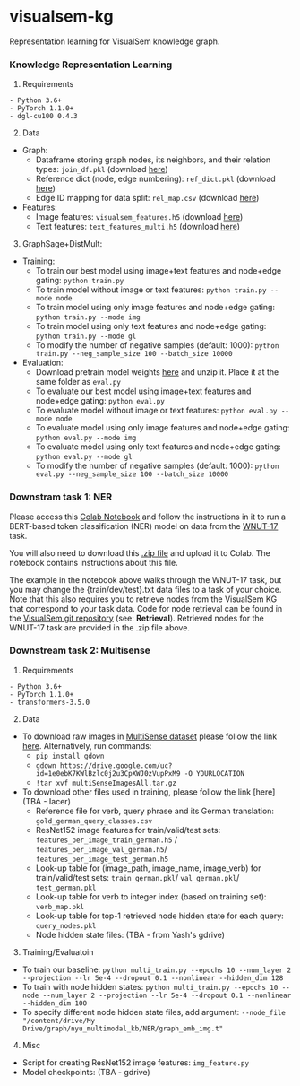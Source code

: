 # visualsem-kg
Representation learning for VisualSem knowledge graph.

### Knowledge Representation Learning
1. Requirements
```
- Python 3.6+
- PyTorch 1.1.0+
- dgl-cu100 0.4.3
```

2. Data
- Graph:
  - Dataframe storing graph nodes, its neighbors, and their relation types: ```join_df.pkl``` (download [here](https://drive.google.com/file/d/1GYErLbLWJ3x-xtsCY3Kgb5PCSiBvVWbY/view?usp=sharing))
  - Reference dict (node, edge numbering): ```ref_dict.pkl``` (download [here](https://drive.google.com/file/d/13afpqNpOdRMRL5WLfkFW4I0Xw5G4HmAt/view?usp=sharing))
  - Edge ID mapping for data split: ```rel_map.csv``` (download [here](https://drive.google.com/file/d/1xxaMs-tCFIx1nuG0wIPi_YOtQi7bGUDv/view?usp=sharing))
- Features:
  - Image features: ```visualsem_features.h5``` (download [here](https://drive.google.com/file/d/1J6qx4-ho24DxGueXONH9ap0s26oijJSy/view?usp=sharing))
  - Text features: ```text_features_multi.h5``` (download [here](https://drive.google.com/file/d/1rtvYaVR0RAG218o3wLWpJWeI2ao0s4Mn/view?usp=sharing))

3. GraphSage+DistMult: 
- Training:
  - To train our best model using image+text features and node+edge gating: ```python train.py```  
  - To train model without image or text features: ```python train.py --mode node```
  - To train model using only image features and node+edge gating: ```python train.py --mode img```
  - To train model using only text features and node+edge gating: ```python train.py --mode gl```
  - To modify the number of negative samples (default: 1000): ```python train.py --neg_sample_size 100 --batch_size 10000```
- Evaluation:
  - Download pretrain model weights [here](https://drive.google.com/drive/folders/1FAOEBU67rqhzfGr4GmE2w9vmnbwSr3le?usp=sharing) and unzip it. Place it at the same folder as ```eval.py```
  - To evaluate our best model using image+text features and node+edge gating: ```python eval.py```  
  - To evaluate model without image or text features: ```python eval.py --mode node```
  - To evaluate model using only image features and node+edge gating: ```python eval.py --mode img```
  - To evaluate model using only text features and node+edge gating: ```python eval.py --mode gl```
  - To modify the number of negative samples (default: 1000): ```python eval.py --neg_sample_size 100 --batch_size 10000```

### Downstram task 1: NER

Please access this [Colab Notebook](https://colab.research.google.com/drive/1LkMw8sfsJkS2odk5jBHR7Nl2ZXoXE788?usp=sharing) and follow the instructions in it to run a BERT-based token classification (NER) model on data from the [WNUT-17](https://huggingface.co/datasets/wnut_17) task.

You will also need to download this [.zip file](https://drive.google.com/file/d/104pcNrFsPAhL68-rmbjFT0oiXq82HPYM/view?usp=sharing) and upload it to Colab. The notebook contains instructions about this file.

The example in the notebook above walks through the WNUT-17 task, but you may change the {train/dev/test}.txt data files to a task of your choice. Note that this also requires you to retrieve nodes from the VisualSem KG that correspond to your task data. Code for node retrieval can be found in the [VisualSem git repository](https://github.com/iacercalixto/visualsem) (see: **Retrieval**). Retrieved nodes for the WNUT-17 task are provided in the .zip file above. 

### Downstream task 2: Multisense
1. Requirements
```
- Python 3.6+
- PyTorch 1.1.0+
- transformers-3.5.0
```

2. Data
- To download raw images in [MultiSense dataset](https://github.com/spandanagella/multisense) please follow the link [here](https://drive.google.com/open?id=1e0ebK7KWlBzlc0j2u3CpXWJ0zVupPxM9). Alternatively, run commands:  
  - ```pip install gdown```
  - ```gdown https://drive.google.com/uc?id=1e0ebK7KWlBzlc0j2u3CpXWJ0zVupPxM9 -O YOURLOCATION```
  - ```!tar xvf multiSenseImagesAll.tar.gz```
- To download other files used in training, please follow the link [here](TBA - Iacer)  
  - Reference file for verb, query phrase and its German translation: ```gold_german_query_classes.csv```
  - ResNet152 image features for train/valid/test sets: ```features_per_image_train_german.h5``` / ```features_per_image_val_german.h5```/ ```features_per_image_test_german.h5```
  - Look-up table for (image_path, image_name, image_verb) for train/valid/test sets: ```train_german.pkl```/ ```val_german.pkl```/ ```test_german.pkl```
  - Look-up table for verb to integer index (based on training set): ```verb_map.pkl```
  - Look-up table for top-1 retrieved node hidden state for each query: ```query_nodes.pkl```
  - Node hidden state files: (TBA - from Yash's gdrive)

3. Training/Evaluatoin
- To train our baseline: ```python multi_train.py --epochs 10 --num_layer 2 --projection --lr 5e-4 --dropout 0.1 --nonlinear --hidden_dim 128```
- To train with node hidden states: ```python multi_train.py --epochs 10 --node --num_layer 2 --projection --lr 5e-4 --dropout 0.1 --nonlinear --hidden_dim 100```
- To specify different node hidden state files, add argument: ```--node_file "/content/drive/My Drive/graph/nyu_multimodal_kb/NER/graph_emb_img.t"```

4. Misc
- Script for creating ResNet152 image features: ```img_feature.py```
- Model checkpoints: (TBA - gdrive)
